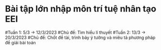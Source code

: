 # Bài tập lớn nhập môn trí tuệ nhân tạo EEI
#Tuần 1: 5/3 -> 12/3/2023
#Chủ đề: Tìm hiểu lí thuyết
#Tuần 2: 13/3 -> 20/3/2023
#Chủ đề: Chốt đề tài, trình bày ý tưởng và miêu tả phương pháp để giải bài toán
